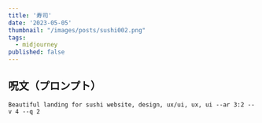 ```yaml
---
title: '寿司'
date: '2023-05-05'
thumbnail: "/images/posts/sushi002.png"
tags:
  - midjourney
published: false
---
```


## 呪文（プロンプト）
```
Beautiful landing for sushi website, design, ux/ui, ux, ui --ar 3:2 --v 4 --q 2
```